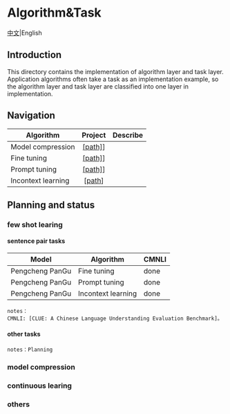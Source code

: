 # Algorithm&Task

[中文](README.md)|English

## Introduction
This directory contains the implementation of algorithm layer and task layer. Application algorithms often take a task as an implementation example, so the algorithm layer and task layer are classified into one layer in implementation.


## Navigation
| Algorithm | Project | Describe |
| --- | :----------------: | :--------------- |
| Model compression | [[path]](./modelcompress)] |  |
| Fine tuning | [[path]](./finetune)] |  |
| Prompt tuning | [[path]](./prompttune)] |  |
| Incontext learning | [[path](./incontext)] |  |

## Planning and status
### few shot learing

#### sentence pair tasks
| Model | Algorithm | CMNLI |
| ------- | ------- | :--- | 
| Pengcheng PanGu | Fine tuning | done |
| Pengcheng PanGu  | Prompt tuning | done | 
| Pengcheng PanGu  | Incontext learning | done |

    notes：
    CMNLI: [CLUE: A Chinese Language Understanding Evaluation Benchmark]。
    
#### other tasks
    notes：Planning

### model compression

### continuous learing

### others